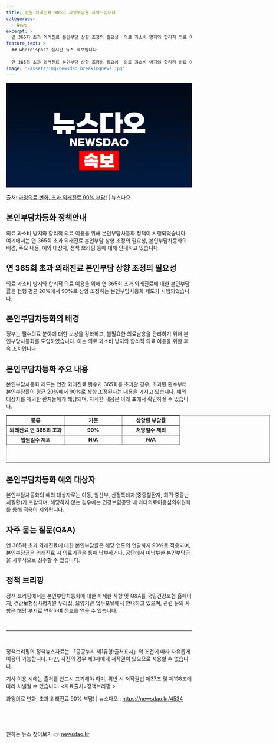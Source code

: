 ```yaml
---
title: 병원 외래진료 90%의 과잉부담을 지워드립니다!
categories:
  - News
excerpt: >
  연 365회 초과 외래진료 본인부담 상향 조정의 필요성  의료 과소비 방지와 합리적 의료 이용을 위해 연 3…
feature_text: >
  ## whereispost 실시간 뉴스 속보입니다.

  연 365회 초과 외래진료 본인부담 상향 조정의 필요성  의료 과소비 방지와 합리적 의료 이용을 위해 연 3…
image: '/assets/img/newsdao_breakingnews.jpg'
---
```


![뉴스다오 속보](/assets/img/newsdao_breakingnews.jpg)

<p>출처: <a href="https://newsdao.kr/4534" rel="dofollow">과잉의료 변화, 초과 외래진료 90% 부담!</a> | 뉴스다오</p>

<h2 data-ke-size="size26">본인부담차등화 정책안내</h2>
<p data-ke-size="size16">의료 과소비 방지와 합리적 의료 이용을 위해 본인부담차등화 정책이 시행되었습니다. 여기에서는 연 365회 초과 외래진료 본인부담 상향 조정의 필요성, 본인부담차등화의 배경, 주요 내용, 예외 대상자, 정책 브리핑 등에 대해 안내하고 있습니다.</p>

<h2 data-ke-size="size24">연 365회 초과 외래진료 본인부담 상향 조정의 필요성</h2>
<p data-ke-size="size16">의료 과소비 방지와 합리적 의료 이용을 위해 연 365회 초과 외래진료에 대한 본인부담률을 현행 평균 20%에서 90%로 상향 조정하는 본인부담차등화 제도가 시행되었습니다.</p>

<h2 data-ke-size="size24">본인부담차등화의 배경</h2>
<p data-ke-size="size16">정부는 필수의료 분야에 대한 보상을 강화하고, 불필요한 의료남용을 관리하기 위해 본인부담차등화를 도입하였습니다. 이는 의료 과소비 방지와 합리적 의료 이용을 위한 후속 조치입니다.</p>

<h2 data-ke-size="size24">본인부담차등화 주요 내용</h2>
<p data-ke-size="size16">본인부담차등화 제도는 연간 외래진료 횟수가 365회를 초과할 경우, 초과된 횟수부터 본인부담률이 평균 20%에서 90%로 상향 조정된다는 내용을 가지고 있습니다. 예외 대상자를 제외한 환자들에게 해당되며, 자세한 내용은 아래 표에서 확인하실 수 있습니다.</p>

<table style="width: 715px; height: 129px;" border="1">
<tbody>
<tr>
<td style="width: 33.3333%; text-align: center; height: 17px;"><b>종류</b></td>
<td style="width: 33.3333%; text-align: center; height: 17px;"><b>기준</b></td>
<td style="width: 33.3333%; text-align: center; height: 17px;"><b>상향된 부담률</b></td>
</tr>
<tr>
<td style="text-align: center; height: 17px;"><b>외래진료 연 365회 초과</b></td>
<td style="text-align: center; height: 17px;"><b>90%</b></td>
<td style="text-align: center; height: 17px;"><b>처방일수 제외<br></b></td>
</tr>
<tr>
<td style="text-align: center; height: 17px;"><b>입원일수 제외</b></td>
<td style="text-align: center; height: 17px;"><b>N/A</b></td>
<td style="text-align: center; height: 17px;"><b>N/A</b></td>
</tr>
</tbody>
</table>

<h2 data-ke-size="size24">본인부담차등화 예외 대상자</h2>
<p data-ke-size="size16">본인부담차등화의 예외 대상자로는 아동, 임산부, 산정특례자(중증질환자, 희귀·중증난치질환)가 포함되며, 해당하지 않는 경우에는 건강보험공단 내 과다의료이용심의위원회를 통해 적용이 제외됩니다.</p>

<h2 data-ke-size="size24">자주 묻는 질문(Q&A)</h2>
<p data-ke-size="size16">연 365회 초과 외래진료에 대한 본인부담률은 해당 연도의 연말까지 90%로 적용되며, 본인부담금은 외래진료 시 의료기관을 통해 납부하거나, 공단에서 미납부한 본인부담금을 사후적으로 징수할 수 있습니다.</p>

<h2 data-ke-size="size24">정책 브리핑</h2>
<p data-ke-size="size16">정책 브리핑에서는 본인부담차등화에 대한 자세한 사항 및 Q&A를 국민건강보험 홈페이지, 건강보험심사평가원 누리집, 요양기관 업무포털에서 안내하고 있으며, 관련 문의 사항은 해당 부서로 연락하여 정보를 얻을 수 있습니다.</p>

<p data-ke-size="size16">&nbsp;</p>
<hr>
<p data-ke-size="size16">&nbsp;</p>

<p data-ke-size="size16">정책브리핑의 정책뉴스자료는 「공공누리 제1유형:출처표시」의 조건에 따라 자유롭게 이용이 가능합니다. 다만, 사진의 경우 제3자에게 저작권이 있으므로 사용할 수 없습니다.</p>

<p data-ke-size="size16">기사 이용 시에는 출처를 반드시 표기해야 하며, 위반 시 저작권법 제37조 및 제138조에 따라 처벌될 수 있습니다. &lt;자료출처=정책브리핑 &gt;</p>

<p data-ke-size="size16">과잉의료 변화, 초과 외래진료 90% 부담! | 뉴스다오 : <a href="https://newsdao.kr/4534">https://newsdao.kr/4534</a></p>

<p data-ke-size="size16">&nbsp;</p>
<p data-ke-size="size16">&nbsp;</p> 

원하는 뉴스 찾아보기 👉 <a href="https://newsdao.kr" rel="dofollow">newsdao.kr</a>


